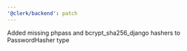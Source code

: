 ```yaml
---
'@clerk/backend': patch
---
```


Added missing phpass and bcrypt_sha256_django hashers to PasswordHasher type
